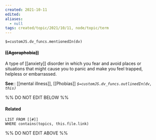 ```yaml
---
created: 2021-10-11
edited: 
aliases:
  - null
tags: created/topic/2021/10/11, node/topic/term
---
```

`$=customJS.dv_funcs.mentionedIn(dv)`

#### <s class="topic-title">[[Agoraphobia]]</s>

A type of [[anxiety]] disorder in which you fear and avoid places or situations that might cause you to panic and make you feel trapped, helpless or embarrassed.

**See**:: [[mental illness]], [[Phobias]]
*`$=customJS.dv_funcs.outlinedIn(dv, this)`*

%% DO NOT EDIT BELOW %%
#### Related 
```dataview
LIST FROM [[#]]
WHERE contains(topics, this.file.link)
```
%% DO NOT EDIT ABOVE %%
